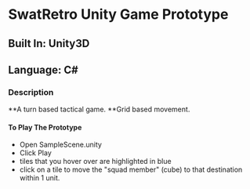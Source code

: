 # SwatRetro Unity Game Prototype
## Built In: Unity3D
## Language: C#

### Description
**A turn based tactical game.
**Grid based movement.

#### To Play The Prototype
- Open SampleScene.unity
- Click Play
- tiles that you hover over are highlighted in blue
- click on a tile to move the "squad member" (cube) to that destination within 1 unit.
